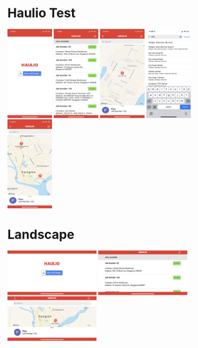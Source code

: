 # Haulio Test

<p float="left">
  <img src="Screenshots/login.png"  width="100" height="200">
  <img src="Screenshots/jobs.png"  width="100" height="200">
  <img src="Screenshots/location.png"  width="100" height="200">
  <img src="Screenshots/search.png"  width="100" height="200">
  <img src="Screenshots/mark.png"  width="100" height="200">
</p>

# Landscape

<p float="left">
  <img src="Screenshots/login_land.png"  width="200" height="100">
  <img src="Screenshots/jobs_land.png"  width="200" height="100">
  <img src="Screenshots/location_land.png"  width="200" height="100">
</p>
